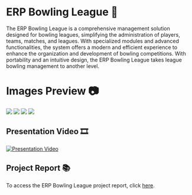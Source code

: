 # ERP Bowling League 🎳
The ERP Bowling League is a comprehensive management solution designed for bowling leagues, simplifying the administration of players, teams, matches, and leagues. With specialized modules and advanced functionalities, the system offers a modern and efficient experience to enhance the organization and development of bowling competitions. With portability and an intuitive design, the ERP Bowling League takes league bowling management to another level.

# Images Preview 📷
<div class="carousel-container">
    <div class="carousel-slide">
        <img src="https://github.com/PolNie/ERP-Bowling-League-Management/blob/main/img/imagen_1.png">
        <img src="https://github.com/PolNie/ERP-Bowling-League-Management/blob/main/img/imagen_2.png">
        <img src="https://github.com/PolNie/ERP-Bowling-League-Management/blob/main/img/imagen_3.png">
        <img src="https://github.com/PolNie/ERP-Bowling-League-Management/blob/main/img/imagen_4.png">
    </div>
</div>

## Presentation Video 🎞
[![Presentation Video](miniatura_video)](link_video)

## Project Report 📚
To access the ERP Bowling League project report, click [here](https://docs.google.com/document/d/1yi0YyKdvMQGsrdw_vcsXQHrbpXQbtf0QVj99rGNSWU0).
